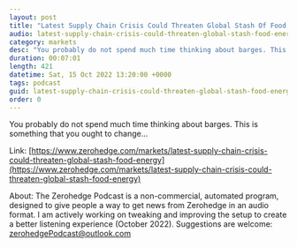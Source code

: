 ```yaml
---
layout: post
title: "Latest Supply Chain Crisis Could Threaten Global Stash Of Food, Energy"
audio: latest-supply-chain-crisis-could-threaten-global-stash-food-energy-0
category: markets
desc: "You probably do not spend much time thinking about barges. This is something that you ought to change..."
duration: 00:07:01
length: 421
datetime: Sat, 15 Oct 2022 13:20:00 +0000
tags: podcast
guid: latest-supply-chain-crisis-could-threaten-global-stash-food-energy-0
order: 0
---
```

You probably do not spend much time thinking about barges. This is something that you ought to change...

Link: [https://www.zerohedge.com/markets/latest-supply-chain-crisis-could-threaten-global-stash-food-energy](https://www.zerohedge.com/markets/latest-supply-chain-crisis-could-threaten-global-stash-food-energy)

About: The Zerohedge Podcast is a non-commercial, automated program, designed to give people a way to get news from Zerohedge in an audio format.  I am actively working on tweaking and improving the setup to create a better listening experience (October 2022).  Suggestions are welcome: [zerohedgePodcast@outlook.com](mailto:zerohedgePodcast@outlook.com)